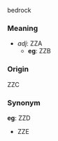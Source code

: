 bedrock
### Meaning
+ _adj_: ZZA
    + __eg__: ZZB

### Origin

ZZC

### Synonym

__eg__: ZZD

+ ZZE


